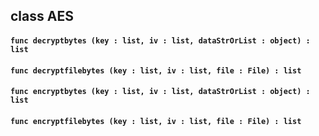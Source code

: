 ## class AES

#### ```func decryptbytes (key : list, iv : list, dataStrOrList : object) : list```


#### ```func decryptfilebytes (key : list, iv : list, file : File) : list```


#### ```func encryptbytes (key : list, iv : list, dataStrOrList : object) : list```


#### ```func encryptfilebytes (key : list, iv : list, file : File) : list```


